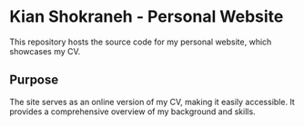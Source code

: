 # Kian Shokraneh - Personal Website

This repository hosts the source code for my personal website, which showcases my CV.

## Purpose

The site serves as an online version of my CV, making it easily accessible. It provides a comprehensive overview of my background and skills.
